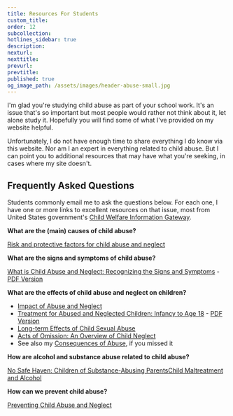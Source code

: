 ```yaml
---
title: Resources For Students
custom_title:
order: 12
subcollection:
hotlines_sidebar: true
description:
nexturl:
nexttitle:
prevurl:
prevtitle:
published: true
og_image_path: /assets/images/header-abuse-small.jpg
---
```



I'm glad you're studying child abuse as part of your school work. It's an issue that's so important but most people would rather not think about it, let alone study it. Hopefully you will find some of what I've provided on my website helpful.

Unfortunately, I do not have enough time to share everything I do know via this website. Nor am I an expert in everything related to child abuse. But I can point you to additional resources that may have what you're seeking, in cases where my site doesn't.

## Frequently Asked Questions

Students commonly email me to ask the questions below. For each one, I have one or more links to excellent resources on that issue, most from United States government's [Child Welfare Information Gateway](http://www.childwelfare.gov/).

**What are the (main) causes of child abuse?**

[Risk and protective factors for child abuse and neglect](https://www.childwelfare.gov/topics/can/factors/)

**What are the signs and symptoms of child abuse?**&nbsp;

[What is Child Abuse and Neglect: Recognizing the Signs and Symptoms](https://www.childwelfare.gov/pubs/factsheets/whatiscan/) - [PDF Version](http://www.childwelfare.gov/pubs/factsheets/whatiscan.pdf)

**What are the effects of child abuse and neglect on children?**

* [Impact of Abuse and Neglect](http://www.childwelfare.gov/topics/can/impact/)
* [Treatment for Abused and Neglected Children: Infancy to Age 18](http://www.childwelfare.gov/pubs/usermanuals/treatmen/index.cfm) - [PDF Version](https://www.childwelfare.gov/pubPDFs/treatmen.pdf)
* [Long-term Effects of Child Sexual Abuse](https://www3.aifs.gov.au/cfca/publications/long-term-effects-child-sexual-abuse)
* [Acts of Omission: An Overview of Child Neglect](https://www.childwelfare.gov/pubs/focus/acts/index.cfm)
* See also my&nbsp;[Consequences of Abuse](/child-abuse/consequences-of-abuse/), if you missed it


**How are alcohol and substance abuse related to child abuse?**

[No Safe Haven: Children of Substance-Abusing Parents](http://www.casacolumbia.org/addiction-research/reports/no-safe-haven-children-substance-abusing-parents)[Child Maltreatment and Alcohol](http://www.who.int/violence_injury_prevention/violence/world_report/factsheets/fs_child.pdf)

**How can we prevent child abuse?**

[Preventing Child Abuse and Neglect](https://www.childwelfare.gov/topics/preventing/)